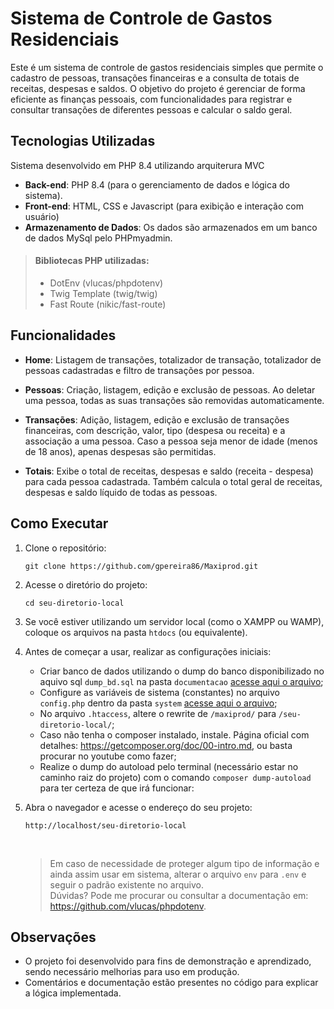 # Sistema de Controle de Gastos Residenciais

Este é um sistema de controle de gastos residenciais simples que permite o cadastro de pessoas, transações financeiras e a consulta de totais de receitas, despesas e saldos. O objetivo do projeto é gerenciar de forma eficiente as finanças pessoais, com funcionalidades para registrar e consultar transações de diferentes pessoas e calcular o saldo geral.


## Tecnologias Utilizadas 

Sistema desenvolvido em PHP 8.4 utilizando arquiterura MVC


- **Back-end**: PHP 8.4 (para o gerenciamento de dados e lógica do sistema).
- **Front-end**: HTML, CSS e Javascript (para exibição e interação com usuário)
- **Armazenamento de Dados**: Os dados são armazenados em um banco de dados MySql pelo PHPmyadmin.

> #### **Bibliotecas PHP utilizadas:** 
> - DotEnv (vlucas/phpdotenv)
> - Twig Template (twig/twig)
> - Fast Route (nikic/fast-route)

## Funcionalidades

- **Home**: Listagem de transações, totalizador de transação, totalizador de pessoas cadastradas e filtro de transações por pessoa.


- **Pessoas**: Criação, listagem, edição e exclusão de pessoas. Ao deletar uma pessoa, todas as suas transações são removidas automaticamente.


- **Transações**: Adição, listagem, edição e exclusão de transações financeiras, com descrição, valor, tipo (despesa ou receita) e a associação a uma pessoa. Caso a pessoa seja menor de idade (menos de 18 anos), apenas despesas são permitidas.


- **Totais**: Exibe o total de receitas, despesas e saldo (receita - despesa) para cada pessoa cadastrada. Também calcula o total geral de receitas, despesas e saldo líquido de todas as pessoas.


## Como Executar

1. Clone o repositório:
   ```
   git clone https://github.com/gpereira86/Maxiprod.git
   ```


2. Acesse o diretório do projeto:
   ```
   cd seu-diretorio-local
   ```
   

3. Se você estiver utilizando um servidor local (como o XAMPP ou WAMP), coloque os arquivos na pasta `htdocs` (ou equivalente).
   

4. Antes de começar a usar, realizar as configurações iniciais:
   - Criar banco de dados utilizando o dump do banco disponibilizado no aquivo sql `dump_bd.sql` na pasta `documentacao` [acesse aqui o arquivo](documentacao/dump_bd.sql);
   - Configure as variáveis de sistema (constantes) no arquivo `config.php` dentro da pasta `system` [acesse aqui o arquivo](system/config.php);
   - No arquivo `.htaccess`, altere o rewrite de `/maxiprod/` para `/seu-diretorio-local/`;
   - Caso não tenha o composer instalado, instale. Página oficial com detalhes: https://getcomposer.org/doc/00-intro.md, ou basta procurar no youtube como fazer;
   - Realize o dump do autoload pelo terminal (necessário estar no caminho raiz do projeto) com o comando `composer dump-autoload` para ter certeza de que irá funcionar: 
   

5. Abra o navegador e acesse o endereço do seu projeto:
   ```
   http://localhost/seu-diretorio-local
   ```
   <br>
   
    > Em caso de necessidade de proteger algum tipo de informação e ainda assim usar em sistema, alterar o arquivo `env` para `.env` e seguir o padrão existente no arquivo.<br>Dúvidas? Pode me procurar ou consultar a documentação em: https://github.com/vlucas/phpdotenv.

## Observações

- O projeto foi desenvolvido para fins de demonstração e aprendizado, sendo necessário melhorias para uso em produção.
- Comentários e documentação estão presentes no código para explicar a lógica implementada.
